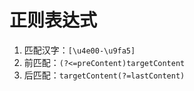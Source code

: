 # 正则表达式

1. 匹配汉字：```[\u4e00-\u9fa5]```
2. 前匹配：```(?<=preContent)targetContent```
3. 后匹配：```targetContent(?=lastContent)```
